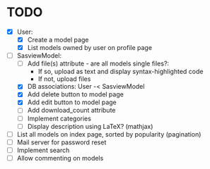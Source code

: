 # TODO    
- [x] User:
    - [x] Create a model page
    - [x] List models owned by user on profile page
- [ ] SasviewModel:
    - [ ] Add file(s) attribute - are all models single files?:
        -   If so, upload as text and display syntax-highlighted code
        -   If not, upload files
    - [x] DB associations: User -< SasviewModel
    - [x] Add delete button to model page
    - [x] Add edit button to model page
    - [ ] Add download_count attribute
    - [ ] Implement categories
    - [ ] Display description using LaTeX? (mathjax)
- [ ] List all models on index page, sorted by popularity (pagination)
- [ ] Mail server for password reset
- [ ] Implement search
- [ ] Allow commenting on models
